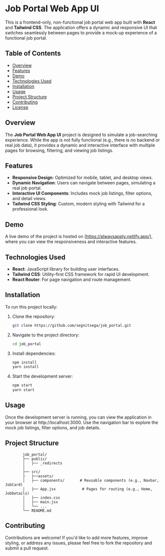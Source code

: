 # Job Portal Web App UI

This is a frontend-only, non-functional job portal web app built with **React** and **Tailwind CSS**. The application offers a dynamic and responsive UI that switches seamlessly between pages to provide a mock-up experience of a functional job portal.

## Table of Contents

- [Overview](#overview)
- [Features](#features)
- [Demo](#demo)
- [Technologies Used](#technologies-used)
- [Installation](#installation)
- [Usage](#usage)
- [Project Structure](#project-structure)
- [Contributing](#contributing)
- [License](#license)

## Overview

The **Job Portal Web App UI** project is designed to simulate a job-searching experience. While the app is not fully functional (e.g., there is no backend or real job data), it provides a dynamic and interactive interface with multiple pages for browsing, filtering, and viewing job listings.

## Features

- **Responsive Design**: Optimized for mobile, tablet, and desktop views.
- **Dynamic Navigation**: Users can navigate between pages, simulating a real job portal.
- **Interactive UI Components**: Includes mock job listings, filter options, and detail views.
- **Tailwind CSS Styling**: Custom, modern styling with Tailwind for a professional look.

## Demo

A live demo of the project is hosted on [https://alwaysapply.netlify.app/], where you can view the responsiveness and interactive features.

## Technologies Used

- **React**: JavaScript library for building user interfaces.
- **Tailwind CSS**: Utility-first CSS framework for rapid UI development.
- **React Router**: For page navigation and route management.

## Installation

To run this project locally:

1. Clone the repository:
   ```bash
   git clone https://github.com/segnitsega/job_portal.git
2. Navigate to the project directory:
    ```bash
    cd job_portal
3. Install dependencies:
    ```bash
    npm install
    yarn install
4. Start the development server:
    ```bash
    npm start
    yarn start

## Usage

Once the development server is running, you can view the application in your browser at http://localhost:3000. Use the navigation bar to explore the mock job listings, filter options, and job details.

## Project Structure
    
            job_portal/
            ├── public/
            │   ├── _redirects
            │   
            ├── src/
            ├   ├──assets/
            │   ├── components/       # Reusable components (e.g., Navbar, JobCard)
            │   ├── App.jsx            # Pages for routing (e.g., Home, JobDetails)
            │   ├── index.css
            │   ├── main.jsx
            │   └── ...
            └── README.md
## Contributing
Contributions are welcome! If you'd like to add more features, improve styling, or address any issues, please feel free to fork the repository and submit a pull request.
